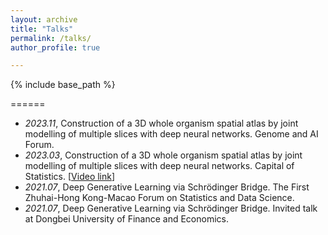 ```yaml
---
layout: archive
title: "Talks"
permalink: /talks/
author_profile: true

---
```


{% include base_path %}

======
- *2023.11*, Construction of a 3D whole organism spatial atlas by joint modelling of multiple slices with deep neural networks. Genome and AI Forum.
- *2023.03*, Construction of a 3D whole organism spatial atlas by joint modelling of multiple slices with deep neural networks. Capital of Statistics. \[[Video link](https://www.bilibili.com/video/BV1s24y1L7ku)\]
- *2021.07*, Deep Generative Learning via Schrödinger Bridge. The First Zhuhai-Hong Kong-Macao Forum on Statistics and Data Science.
- *2021.07*, Deep Generative Learning via Schrödinger Bridge. Invited talk at Dongbei University of Finance and Economics.
